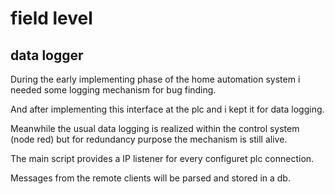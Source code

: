 # field level

## data logger

During the early implementing phase of the home automation system i needed some logging mechanism for bug finding.

And after implementing this interface at the plc and i kept it for data logging.

Meanwhile the usual data logging is realized within the control system (node red) but for redundancy purpose the mechanism is still alive.

The main script provides a IP listener for every configuret plc connection.

Messages from the remote clients will be parsed and stored in a db.
